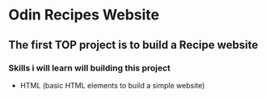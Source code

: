 # Odin Recipes Website

## The first TOP project is to build a Recipe website

### Skills i will learn will building this project
   - HTML (basic HTML elements to build a simple website)
